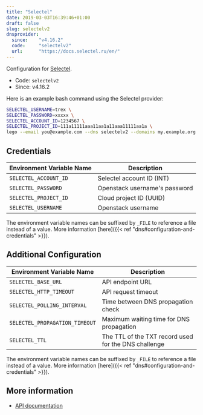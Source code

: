 ```yaml
---
title: "Selectel"
date: 2019-03-03T16:39:46+01:00
draft: false
slug: selectelv2
dnsprovider:
  since:    "v4.16.2"
  code:     "selectelv2"
  url:      "https://docs.selectel.ru/en/"
---
```


<!-- THIS DOCUMENTATION IS AUTO-GENERATED. PLEASE DO NOT EDIT. -->
<!-- providers/dns/selectelv2/selectelv2.toml -->
<!-- THIS DOCUMENTATION IS AUTO-GENERATED. PLEASE DO NOT EDIT. -->


Configuration for [Selectel](https://docs.selectel.ru/en/).


<!--more-->

- Code: `selectelv2`
- Since: v4.16.2


Here is an example bash command using the Selectel provider:

```bash
SELECTEL_USERNAME=trex \
SELECTEL_PASSWORD=xxxxx \
SELECTEL_ACCOUNT_ID=1234567 \
SELECTEL_PROJECT_ID=111a11111aaa11aa1a11aaa11111aa1a \
lego --email you@example.com --dns selectelv2 --domains my.example.org run
```




## Credentials

| Environment Variable Name | Description |
|-----------------------|-------------|
| `SELECTEL_ACCOUNT_ID` | Selectel account ID (INT) |
| `SELECTEL_PASSWORD` | Openstack username's password |
| `SELECTEL_PROJECT_ID` | Cloud project ID (UUID) |
| `SELECTEL_USERNAME` | Openstack username |

The environment variable names can be suffixed by `_FILE` to reference a file instead of a value.
More information [here]({{< ref "dns#configuration-and-credentials" >}}).


## Additional Configuration

| Environment Variable Name | Description |
|--------------------------------|-------------|
| `SELECTEL_BASE_URL` | API endpoint URL |
| `SELECTEL_HTTP_TIMEOUT` | API request timeout |
| `SELECTEL_POLLING_INTERVAL` | Time between DNS propagation check |
| `SELECTEL_PROPAGATION_TIMEOUT` | Maximum waiting time for DNS propagation |
| `SELECTEL_TTL` | The TTL of the TXT record used for the DNS challenge |

The environment variable names can be suffixed by `_FILE` to reference a file instead of a value.
More information [here]({{< ref "dns#configuration-and-credentials" >}}).




## More information

- [API documentation](https://developers.selectel.ru/docs/cloud-services/dns_api/dns_api_actual/)

<!-- THIS DOCUMENTATION IS AUTO-GENERATED. PLEASE DO NOT EDIT. -->
<!-- providers/dns/selectelv2/selectelv2.toml -->
<!-- THIS DOCUMENTATION IS AUTO-GENERATED. PLEASE DO NOT EDIT. -->
